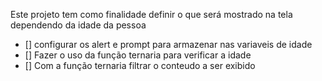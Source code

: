 Este projeto tem como finalidade definir o que será mostrado na tela dependendo da idade da pessoa

- [] configurar os alert e prompt para armazenar nas variaveis de idade
- [] Fazer o uso da função ternaria para verificar a idade
- [] Com a função ternaria filtrar o conteudo a ser exibido